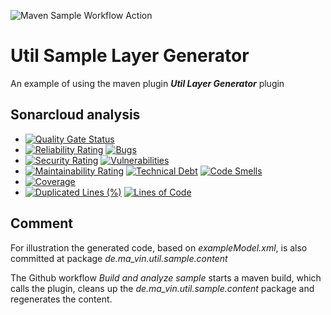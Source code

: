 ![Maven Sample Workflow Action](https://github.com/Ma-Vin/de.ma_vin.util.layerGenerator/actions/workflows/sampleMaven.yml/badge.svg)

# Util Sample Layer Generator

An example of using the maven plugin ***Util Layer Generator*** plugin

## Sonarcloud analysis

* [![Quality Gate Status](https://sonarcloud.io/api/project_badges/measure?project=Ma-Vin_de.ma_vin.util.layerGenerator-sample&metric=alert_status)](https://sonarcloud.io/dashboard?id=Ma-Vin_de.ma_vin.util.layerGenerator-sample)
* [![Reliability Rating](https://sonarcloud.io/api/project_badges/measure?project=Ma-Vin_de.ma_vin.util.layerGenerator-sample&metric=reliability_rating)](https://sonarcloud.io/dashboard?id=Ma-Vin_de.ma_vin.util.layerGenerator-sample)  [![Bugs](https://sonarcloud.io/api/project_badges/measure?project=Ma-Vin_de.ma_vin.util.layerGenerator-sample&metric=bugs)](https://sonarcloud.io/dashboard?id=Ma-Vin_de.ma_vin.util.layerGenerator-sample)
* [![Security Rating](https://sonarcloud.io/api/project_badges/measure?project=Ma-Vin_de.ma_vin.util.layerGenerator-sample&metric=security_rating)](https://sonarcloud.io/dashboard?id=Ma-Vin_de.ma_vin.util.layerGenerator-sample)  [![Vulnerabilities](https://sonarcloud.io/api/project_badges/measure?project=Ma-Vin_de.ma_vin.util.layerGenerator-sample&metric=vulnerabilities)](https://sonarcloud.io/dashboard?id=Ma-Vin_de.ma_vin.util.layerGenerator-sample)
* [![Maintainability Rating](https://sonarcloud.io/api/project_badges/measure?project=Ma-Vin_de.ma_vin.util.layerGenerator-sample&metric=sqale_rating)](https://sonarcloud.io/dashboard?id=Ma-Vin_de.ma_vin.util.layerGenerator-sample)  [![Technical Debt](https://sonarcloud.io/api/project_badges/measure?project=Ma-Vin_de.ma_vin.util.layerGenerator-sample&metric=sqale_index)](https://sonarcloud.io/dashboard?id=Ma-Vin_de.ma_vin.util.layerGenerator-sample)  [![Code Smells](https://sonarcloud.io/api/project_badges/measure?project=Ma-Vin_de.ma_vin.util.layerGenerator-sample&metric=code_smells)](https://sonarcloud.io/dashboard?id=Ma-Vin_de.ma_vin.util.layerGenerator-sample)
* [![Coverage](https://sonarcloud.io/api/project_badges/measure?project=Ma-Vin_de.ma_vin.util.layerGenerator-sample&metric=coverage)](https://sonarcloud.io/dashboard?id=Ma-Vin_de.ma_vin.util.layerGenerator-sample)
* [![Duplicated Lines (%)](https://sonarcloud.io/api/project_badges/measure?project=Ma-Vin_de.ma_vin.util.layerGenerator-sample&metric=duplicated_lines_density)](https://sonarcloud.io/dashboard?id=Ma-Vin_de.ma_vin.util.layerGenerator-sample)  [![Lines of Code](https://sonarcloud.io/api/project_badges/measure?project=Ma-Vin_de.ma_vin.util.layerGenerator-sample&metric=ncloc)](https://sonarcloud.io/dashboard?id=Ma-Vin_de.ma_vin.util.layerGenerator-sample)

## Comment

For illustration the generated code, based on *exampleModel.xml*, is also committed at package *de.ma_vin.util.sample.content*

The Github workflow *Build and analyze sample* starts a maven build, which calls the plugin, cleans up the 
*de.ma_vin.util.sample.content* package and regenerates the content.